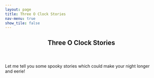 ```yaml
---
layout: page
title: Three O Clock Stories
nav-menu: true
show_tile: false
---
```


<div id="main">
  <section id="one">
  	<div class="inner">
  		<header class="major">
  			<h2>Three O Clock Stories</h2>
  		</header>
  		<p>Let me tell you some spooky stories which could make your night longer and eerie!</p>
  	</div>
  </section>
</div>

